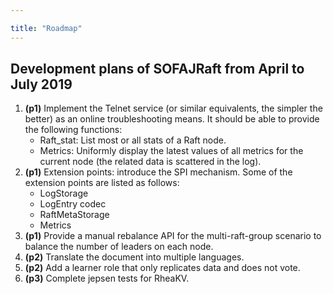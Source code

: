 ```yaml
---

title: "Roadmap"
---
```


## Development plans of SOFAJRaft from April to July 2019

1. **(p1)** Implement the Telnet service (or similar equivalents, the simpler the better) as an online troubleshooting means. It should be able to provide the following functions:
   - Raft_stat: List most or all stats of a Raft node.
   - Metrics: Uniformly display the latest values of all metrics for the current node (the related data is scattered in the log).
2. **(p1)** Extension points: introduce the SPI mechanism. Some of the extension points are listed as follows:
   - LogStorage
   - LogEntry codec
   - RaftMetaStorage
   - Metrics
3. **(p1)** Provide a manual rebalance API for the multi-raft-group scenario to balance the number of leaders on each node.
4. **(p2)** Translate the document into multiple languages.
5. **(p2)** Add a learner role that only replicates data and does not vote.
6. **(p3)** Complete jepsen tests for RheaKV.
